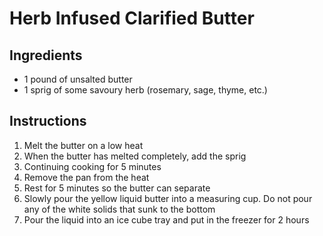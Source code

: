 # Herb Infused Clarified Butter

## Ingredients
* 1 pound of unsalted butter
* 1 sprig of some savoury herb (rosemary, sage, thyme, etc.)

## Instructions
1. Melt the butter on a low heat
2. When the butter has melted completely, add the sprig
3. Continuing cooking for 5 minutes
4. Remove the pan from the heat
5. Rest for 5 minutes so the butter can separate
6. Slowly pour the yellow liquid butter into a measuring cup. Do not pour any of the white solids that sunk to the bottom
7. Pour the liquid into an ice cube tray and put in the freezer for 2 hours
